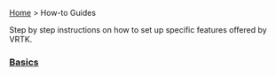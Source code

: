 [Home](../../README.md) &gt; How-to Guides

Step by step instructions on how to set up specific features offered by VRTK.

### [Basics](Basics/README.md)